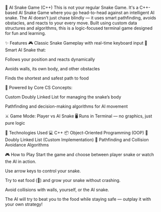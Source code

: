 🐉 AI Snake Game (C++)
This is not your regular Snake Game. It's a C++-based AI Snake Game where you go head-to-head against an intelligent AI snake. The AI doesn’t just chase blindly — it uses smart pathfinding, avoids obstacles, and reacts to your every move. Built using custom data structures and algorithms, this is a logic-focused terminal game designed for fun and learning.

✨ Features
🎮 Classic Snake Gameplay with real-time keyboard input
🧠 Smart AI Snake that:

Follows your position and reacts dynamically

Avoids walls, its own body, and other obstacles

Finds the shortest and safest path to food

🧩 Powered by Core CS Concepts:

Custom Doubly Linked List for managing the snake’s body

Pathfinding and decision-making algorithms for AI movement

⚔️ Game Mode: Player vs AI Snake
🖥️ Runs in Terminal — no graphics, just pure logic

🔧 Technologies Used
💻 C++
📦 Object-Oriented Programming (OOP)
🔁 Doubly Linked List (Custom Implementation)
🧮 Pathfinding and Collision Avoidance Algorithms

🎮 How to Play
Start the game and choose between player snake or watch the AI in action.

Use arrow keys to control your snake.

Try to eat food (🍎) and grow your snake without crashing.

Avoid collisions with walls, yourself, or the AI snake.

The AI will try to beat you to the food while staying safe — outplay it with your own strategy!

